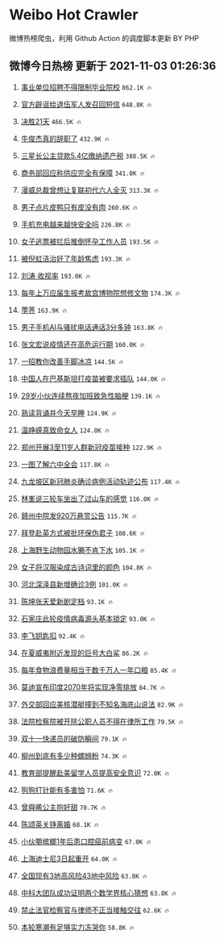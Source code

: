 # Weibo Hot Crawler 



微博热榜爬虫，利用 Github Action 的调度脚本更新 BY PHP 


## 微博今日热榜 更新于 2021-11-03 01:26:36 
1. [事业单位招聘不得限制毕业院校](https://s.weibo.com/weibo?q=%23%E4%BA%8B%E4%B8%9A%E5%8D%95%E4%BD%8D%E6%8B%9B%E8%81%98%E4%B8%8D%E5%BE%97%E9%99%90%E5%88%B6%E6%AF%95%E4%B8%9A%E9%99%A2%E6%A0%A1%23&Refer=top) `862.1K 🔥` 

1. [官方辟谣给退伍军人发召回短信](https://s.weibo.com/weibo?q=%23%E5%AE%98%E6%96%B9%E8%BE%9F%E8%B0%A3%E7%BB%99%E9%80%80%E4%BC%8D%E5%86%9B%E4%BA%BA%E5%8F%91%E5%8F%AC%E5%9B%9E%E7%9F%AD%E4%BF%A1%23&Refer=top) `648.8K 🔥` 

1. [决胜21天](https://s.weibo.com/weibo?q=%23%E5%86%B3%E8%83%9C21%E5%A4%A9%23&Refer=top) `466.5K 🔥` 

1. [牛俊杰真的辞职了](https://s.weibo.com/weibo?q=%23%E7%89%9B%E4%BF%8A%E6%9D%B0%E7%9C%9F%E7%9A%84%E8%BE%9E%E8%81%8C%E4%BA%86%23&Refer=top) `432.9K 🔥` 

1. [三星长公主贷款5.4亿缴纳遗产税](https://s.weibo.com/weibo?q=%23%E4%B8%89%E6%98%9F%E9%95%BF%E5%85%AC%E4%B8%BB%E8%B4%B7%E6%AC%BE5.4%E4%BA%BF%E7%BC%B4%E7%BA%B3%E9%81%97%E4%BA%A7%E7%A8%8E%23&Refer=top) `388.5K 🔥` 

1. [商务部回应称供应完全有保障](https://s.weibo.com/weibo?q=%23%E5%95%86%E5%8A%A1%E9%83%A8%E5%9B%9E%E5%BA%94%E7%A7%B0%E4%BE%9B%E5%BA%94%E5%AE%8C%E5%85%A8%E6%9C%89%E4%BF%9D%E9%9A%9C%23&Refer=top) `341.0K 🔥` 

1. [漫威总裁曾想让复联初代六人全灭](https://s.weibo.com/weibo?q=%23%E6%BC%AB%E5%A8%81%E6%80%BB%E8%A3%81%E6%9B%BE%E6%83%B3%E8%AE%A9%E5%A4%8D%E8%81%94%E5%88%9D%E4%BB%A3%E5%85%AD%E4%BA%BA%E5%85%A8%E7%81%AD%23&Refer=top) `313.3K 🔥` 

1. [男子点片皮鸭只有皮没有肉](https://s.weibo.com/weibo?q=%23%E7%94%B7%E5%AD%90%E7%82%B9%E7%89%87%E7%9A%AE%E9%B8%AD%E5%8F%AA%E6%9C%89%E7%9A%AE%E6%B2%A1%E6%9C%89%E8%82%89%23&Refer=top) `260.6K 🔥` 

1. [手机充电越来越快安全吗](https://s.weibo.com/weibo?q=%23%E6%89%8B%E6%9C%BA%E5%85%85%E7%94%B5%E8%B6%8A%E6%9D%A5%E8%B6%8A%E5%BF%AB%E5%AE%89%E5%85%A8%E5%90%97%23&Refer=top) `226.8K 🔥` 

1. [女子逃票被拦后推倒怀孕工作人员](https://s.weibo.com/weibo?q=%23%E5%A5%B3%E5%AD%90%E9%80%83%E7%A5%A8%E8%A2%AB%E6%8B%A6%E5%90%8E%E6%8E%A8%E5%80%92%E6%80%80%E5%AD%95%E5%B7%A5%E4%BD%9C%E4%BA%BA%E5%91%98%23&Refer=top) `193.5K 🔥` 

1. [被倪虹洁治好了年龄焦虑](https://s.weibo.com/weibo?q=%E8%A2%AB%E5%80%AA%E8%99%B9%E6%B4%81%E6%B2%BB%E5%A5%BD%E4%BA%86%E5%B9%B4%E9%BE%84%E7%84%A6%E8%99%91&Refer=top) `193.3K 🔥` 

1. [刘涛 收视率](https://s.weibo.com/weibo?q=%E5%88%98%E6%B6%9B%20%E6%94%B6%E8%A7%86%E7%8E%87&Refer=top) `193.0K 🔥` 

1. [每年上万应届生报考故宫博物院想修文物](https://s.weibo.com/weibo?q=%23%E6%AF%8F%E5%B9%B4%E4%B8%8A%E4%B8%87%E5%BA%94%E5%B1%8A%E7%94%9F%E6%8A%A5%E8%80%83%E6%95%85%E5%AE%AB%E5%8D%9A%E7%89%A9%E9%99%A2%E6%83%B3%E4%BF%AE%E6%96%87%E7%89%A9%23&Refer=top) `174.3K 🔥` 

1. [荸荠](https://s.weibo.com/weibo?q=%23%E8%8D%B8%E8%8D%A0%23&Refer=top) `163.9K 🔥` 

1. [男子手机AI与骚扰电话通话3分多钟](https://s.weibo.com/weibo?q=%23%E7%94%B7%E5%AD%90%E6%89%8B%E6%9C%BAAI%E4%B8%8E%E9%AA%9A%E6%89%B0%E7%94%B5%E8%AF%9D%E9%80%9A%E8%AF%9D3%E5%88%86%E5%A4%9A%E9%92%9F%23&Refer=top) `163.8K 🔥` 

1. [张文宏说疫情还在高危运行期](https://s.weibo.com/weibo?q=%23%E5%BC%A0%E6%96%87%E5%AE%8F%E8%AF%B4%E7%96%AB%E6%83%85%E8%BF%98%E5%9C%A8%E9%AB%98%E5%8D%B1%E8%BF%90%E8%A1%8C%E6%9C%9F%23&Refer=top) `160.0K 🔥` 

1. [一招教你改善手脚冰凉](https://s.weibo.com/weibo?q=%23%E4%B8%80%E6%8B%9B%E6%95%99%E4%BD%A0%E6%94%B9%E5%96%84%E6%89%8B%E8%84%9A%E5%86%B0%E5%87%89%23&Refer=top) `144.5K 🔥` 

1. [中国人在巴基斯坦打疫苗被要求插队](https://s.weibo.com/weibo?q=%23%E4%B8%AD%E5%9B%BD%E4%BA%BA%E5%9C%A8%E5%B7%B4%E5%9F%BA%E6%96%AF%E5%9D%A6%E6%89%93%E7%96%AB%E8%8B%97%E8%A2%AB%E8%A6%81%E6%B1%82%E6%8F%92%E9%98%9F%23&Refer=top) `144.0K 🔥` 

1. [29岁小伙连续熬夜加班致急性脑梗](https://s.weibo.com/weibo?q=%2329%E5%B2%81%E5%B0%8F%E4%BC%99%E8%BF%9E%E7%BB%AD%E7%86%AC%E5%A4%9C%E5%8A%A0%E7%8F%AD%E8%87%B4%E6%80%A5%E6%80%A7%E8%84%91%E6%A2%97%23&Refer=top) `139.1K 🔥` 

1. [熟读背诵并今天早睡](https://s.weibo.com/weibo?q=%23%E7%86%9F%E8%AF%BB%E8%83%8C%E8%AF%B5%E5%B9%B6%E4%BB%8A%E5%A4%A9%E6%97%A9%E7%9D%A1%23&Refer=top) `124.9K 🔥` 

1. [温峥嵘真致命女人](https://s.weibo.com/weibo?q=%23%E6%B8%A9%E5%B3%A5%E5%B5%98%E7%9C%9F%E8%87%B4%E5%91%BD%E5%A5%B3%E4%BA%BA%23&Refer=top) `124.0K 🔥` 

1. [郑州开展3至11岁人群新冠疫苗接种](https://s.weibo.com/weibo?q=%23%E9%83%91%E5%B7%9E%E5%BC%80%E5%B1%953%E8%87%B311%E5%B2%81%E4%BA%BA%E7%BE%A4%E6%96%B0%E5%86%A0%E7%96%AB%E8%8B%97%E6%8E%A5%E7%A7%8D%23&Refer=top) `122.9K 🔥` 

1. [一图了解六中全会](https://s.weibo.com/weibo?q=%23%E4%B8%80%E5%9B%BE%E4%BA%86%E8%A7%A3%E5%85%AD%E4%B8%AD%E5%85%A8%E4%BC%9A%23&Refer=top) `117.8K 🔥` 

1. [九龙坡区新冠肺炎确诊病例活动轨迹公布](https://s.weibo.com/weibo?q=%23%E4%B9%9D%E9%BE%99%E5%9D%A1%E5%8C%BA%E6%96%B0%E5%86%A0%E8%82%BA%E7%82%8E%E7%A1%AE%E8%AF%8A%E7%97%85%E4%BE%8B%E6%B4%BB%E5%8A%A8%E8%BD%A8%E8%BF%B9%E5%85%AC%E5%B8%83%23&Refer=top) `117.4K 🔥` 

1. [林峯说三轮车坐出了过山车的感觉](https://s.weibo.com/weibo?q=%23%E6%9E%97%E5%B3%AF%E8%AF%B4%E4%B8%89%E8%BD%AE%E8%BD%A6%E5%9D%90%E5%87%BA%E4%BA%86%E8%BF%87%E5%B1%B1%E8%BD%A6%E7%9A%84%E6%84%9F%E8%A7%89%23&Refer=top) `116.0K 🔥` 

1. [赣州中院发920万悬赏公告](https://s.weibo.com/weibo?q=%23%E8%B5%A3%E5%B7%9E%E4%B8%AD%E9%99%A2%E5%8F%91920%E4%B8%87%E6%82%AC%E8%B5%8F%E5%85%AC%E5%91%8A%23&Refer=top) `115.7K 🔥` 

1. [拜登赴英方式被批环保伪君子](https://s.weibo.com/weibo?q=%23%E6%8B%9C%E7%99%BB%E8%B5%B4%E8%8B%B1%E6%96%B9%E5%BC%8F%E8%A2%AB%E6%89%B9%E7%8E%AF%E4%BF%9D%E4%BC%AA%E5%90%9B%E5%AD%90%23&Refer=top) `108.6K 🔥` 

1. [上海野生动物园水獭不肯下水](https://s.weibo.com/weibo?q=%23%E4%B8%8A%E6%B5%B7%E9%87%8E%E7%94%9F%E5%8A%A8%E7%89%A9%E5%9B%AD%E6%B0%B4%E7%8D%AD%E4%B8%8D%E8%82%AF%E4%B8%8B%E6%B0%B4%23&Refer=top) `105.1K 🔥` 

1. [女子将汉服染成古诗词里的颜色](https://s.weibo.com/weibo?q=%23%E5%A5%B3%E5%AD%90%E5%B0%86%E6%B1%89%E6%9C%8D%E6%9F%93%E6%88%90%E5%8F%A4%E8%AF%97%E8%AF%8D%E9%87%8C%E7%9A%84%E9%A2%9C%E8%89%B2%23&Refer=top) `104.8K 🔥` 

1. [河北深泽县新增确诊3例](https://s.weibo.com/weibo?q=%23%E6%B2%B3%E5%8C%97%E6%B7%B1%E6%B3%BD%E5%8E%BF%E6%96%B0%E5%A2%9E%E7%A1%AE%E8%AF%8A3%E4%BE%8B%23&Refer=top) `101.0K 🔥` 

1. [陈坤张天爱新剧定档](https://s.weibo.com/weibo?q=%23%E9%99%88%E5%9D%A4%E5%BC%A0%E5%A4%A9%E7%88%B1%E6%96%B0%E5%89%A7%E5%AE%9A%E6%A1%A3%23&Refer=top) `93.1K 🔥` 

1. [石家庄此轮疫情病毒源头基本锁定](https://s.weibo.com/weibo?q=%23%E7%9F%B3%E5%AE%B6%E5%BA%84%E6%AD%A4%E8%BD%AE%E7%96%AB%E6%83%85%E7%97%85%E6%AF%92%E6%BA%90%E5%A4%B4%E5%9F%BA%E6%9C%AC%E9%94%81%E5%AE%9A%23&Refer=top) `93.0K 🔥` 

1. [李飞钥匙扣](https://s.weibo.com/weibo?q=%23%E6%9D%8E%E9%A3%9E%E9%92%A5%E5%8C%99%E6%89%A3%23&Refer=top) `92.4K 🔥` 

1. [在夏威夷附近发现的巨号大白鲨](https://s.weibo.com/weibo?q=%E5%9C%A8%E5%A4%8F%E5%A8%81%E5%A4%B7%E9%99%84%E8%BF%91%E5%8F%91%E7%8E%B0%E7%9A%84%E5%B7%A8%E5%8F%B7%E5%A4%A7%E7%99%BD%E9%B2%A8&Refer=top) `86.2K 🔥` 

1. [每年食物浪费量相当于数千万人一年口粮](https://s.weibo.com/weibo?q=%23%E6%AF%8F%E5%B9%B4%E9%A3%9F%E7%89%A9%E6%B5%AA%E8%B4%B9%E9%87%8F%E7%9B%B8%E5%BD%93%E4%BA%8E%E6%95%B0%E5%8D%83%E4%B8%87%E4%BA%BA%E4%B8%80%E5%B9%B4%E5%8F%A3%E7%B2%AE%23&Refer=top) `85.4K 🔥` 

1. [莫迪宣布印度2070年将实现净零排放](https://s.weibo.com/weibo?q=%23%E8%8E%AB%E8%BF%AA%E5%AE%A3%E5%B8%83%E5%8D%B0%E5%BA%A62070%E5%B9%B4%E5%B0%86%E5%AE%9E%E7%8E%B0%E5%87%80%E9%9B%B6%E6%8E%92%E6%94%BE%23&Refer=top) `84.7K 🔥` 

1. [外交部回应美核潜艇撞到不知名海底山说法](https://s.weibo.com/weibo?q=%23%E5%A4%96%E4%BA%A4%E9%83%A8%E5%9B%9E%E5%BA%94%E7%BE%8E%E6%A0%B8%E6%BD%9C%E8%89%87%E6%92%9E%E5%88%B0%E4%B8%8D%E7%9F%A5%E5%90%8D%E6%B5%B7%E5%BA%95%E5%B1%B1%E8%AF%B4%E6%B3%95%23&Refer=top) `82.9K 🔥` 

1. [法院检察院被开除公职人员不得在律所工作](https://s.weibo.com/weibo?q=%23%E6%B3%95%E9%99%A2%E6%A3%80%E5%AF%9F%E9%99%A2%E8%A2%AB%E5%BC%80%E9%99%A4%E5%85%AC%E8%81%8C%E4%BA%BA%E5%91%98%E4%B8%8D%E5%BE%97%E5%9C%A8%E5%BE%8B%E6%89%80%E5%B7%A5%E4%BD%9C%23&Refer=top) `79.5K 🔥` 

1. [双十一快递员的破防瞬间](https://s.weibo.com/weibo?q=%23%E5%8F%8C%E5%8D%81%E4%B8%80%E5%BF%AB%E9%80%92%E5%91%98%E7%9A%84%E7%A0%B4%E9%98%B2%E7%9E%AC%E9%97%B4%23&Refer=top) `79.1K 🔥` 

1. [柳州到底有多少种螺蛳粉](https://s.weibo.com/weibo?q=%23%E6%9F%B3%E5%B7%9E%E5%88%B0%E5%BA%95%E6%9C%89%E5%A4%9A%E5%B0%91%E7%A7%8D%E8%9E%BA%E8%9B%B3%E7%B2%89%23&Refer=top) `74.3K 🔥` 

1. [教育部提醒赴美留学人员提高安全意识](https://s.weibo.com/weibo?q=%23%E6%95%99%E8%82%B2%E9%83%A8%E6%8F%90%E9%86%92%E8%B5%B4%E7%BE%8E%E7%95%99%E5%AD%A6%E4%BA%BA%E5%91%98%E6%8F%90%E9%AB%98%E5%AE%89%E5%85%A8%E6%84%8F%E8%AF%86%23&Refer=top) `72.0K 🔥` 

1. [狗狗打针能有多害怕](https://s.weibo.com/weibo?q=%23%E7%8B%97%E7%8B%97%E6%89%93%E9%92%88%E8%83%BD%E6%9C%89%E5%A4%9A%E5%AE%B3%E6%80%95%23&Refer=top) `71.6K 🔥` 

1. [曾舜晞公主抱好甜](https://s.weibo.com/weibo?q=%23%E6%9B%BE%E8%88%9C%E6%99%9E%E5%85%AC%E4%B8%BB%E6%8A%B1%E5%A5%BD%E7%94%9C%23&Refer=top) `70.7K 🔥` 

1. [陈颂英关铮离婚](https://s.weibo.com/weibo?q=%23%E9%99%88%E9%A2%82%E8%8B%B1%E5%85%B3%E9%93%AE%E7%A6%BB%E5%A9%9A%23&Refer=top) `68.1K 🔥` 

1. [小伙嚼槟榔1年后患口腔癌前病变](https://s.weibo.com/weibo?q=%23%E5%B0%8F%E4%BC%99%E5%9A%BC%E6%A7%9F%E6%A6%941%E5%B9%B4%E5%90%8E%E6%82%A3%E5%8F%A3%E8%85%94%E7%99%8C%E5%89%8D%E7%97%85%E5%8F%98%23&Refer=top) `67.0K 🔥` 

1. [上海迪士尼3日起重开](https://s.weibo.com/weibo?q=%23%E4%B8%8A%E6%B5%B7%E8%BF%AA%E5%A3%AB%E5%B0%BC3%E6%97%A5%E8%B5%B7%E9%87%8D%E5%BC%80%23&Refer=top) `64.0K 🔥` 

1. [全国现有3地高风险43地中风险](https://s.weibo.com/weibo?q=%23%E5%85%A8%E5%9B%BD%E7%8E%B0%E6%9C%893%E5%9C%B0%E9%AB%98%E9%A3%8E%E9%99%A943%E5%9C%B0%E4%B8%AD%E9%A3%8E%E9%99%A9%23&Refer=top) `63.8K 🔥` 

1. [中科大团队成功证明两个数学界核心猜想](https://s.weibo.com/weibo?q=%23%E4%B8%AD%E7%A7%91%E5%A4%A7%E5%9B%A2%E9%98%9F%E6%88%90%E5%8A%9F%E8%AF%81%E6%98%8E%E4%B8%A4%E4%B8%AA%E6%95%B0%E5%AD%A6%E7%95%8C%E6%A0%B8%E5%BF%83%E7%8C%9C%E6%83%B3%23&Refer=top) `63.8K 🔥` 

1. [禁止法官检察官与律师不正当接触交往](https://s.weibo.com/weibo?q=%23%E7%A6%81%E6%AD%A2%E6%B3%95%E5%AE%98%E6%A3%80%E5%AF%9F%E5%AE%98%E4%B8%8E%E5%BE%8B%E5%B8%88%E4%B8%8D%E6%AD%A3%E5%BD%93%E6%8E%A5%E8%A7%A6%E4%BA%A4%E5%BE%80%23&Refer=top) `62.6K 🔥` 

1. [本轮寒潮有足够实力冻哭你](https://s.weibo.com/weibo?q=%23%E6%9C%AC%E8%BD%AE%E5%AF%92%E6%BD%AE%E6%9C%89%E8%B6%B3%E5%A4%9F%E5%AE%9E%E5%8A%9B%E5%86%BB%E5%93%AD%E4%BD%A0%23&Refer=top) `58.8K 🔥` 

